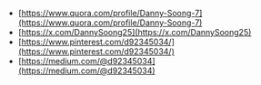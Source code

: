 - [https://www.quora.com/profile/Danny-Soong-7](https://www.quora.com/profile/Danny-Soong-7)
- [https://x.com/DannySoong25](https://x.com/DannySoong25)
- [https://www.pinterest.com/d92345034/](https://www.pinterest.com/d92345034/)
- [https://medium.com/@d92345034](https://medium.com/@d92345034)
